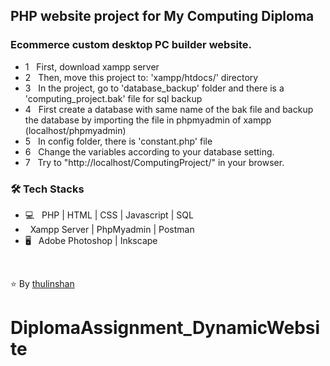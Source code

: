 <h2>PHP website project for My Computing Diploma</h2>
<h3>Ecommerce custom desktop PC builder website.</h3>

- 1 &nbsp; First, download xampp server <br>
- 2 &nbsp; Then, move this project to: 'xampp/htdocs/' directory <br>
- 3 &nbsp; In the project, go to  'database_backup' folder and there is a 'computing_project.bak' file for sql backup <br>
- 4 &nbsp; First create a database with same name of the bak file and backup the database by importing the file in phpmyadmin of xampp (localhost/phpmyadmin) <br>
- 5 &nbsp; In config folder, there is 'constant.php' file <br>
- 6 &nbsp; Change the variables according to your database setting. <br>
- 7 &nbsp; Try to "http://localhost/ComputingProject/" in your browser. <br>

<h3>🛠 Tech Stacks</h3>

- 💻 &nbsp; PHP | HTML | CSS | Javascript | SQL  
-  &nbsp; Xampp Server | PhpMyadmin | Postman
- 🖥 &nbsp; Adobe Photoshop | Inkscape

<br>

⭐️ By [thulinshan](https://github.com/thulinshan)


# DiplomaAssignment_DynamicWebsite
#
